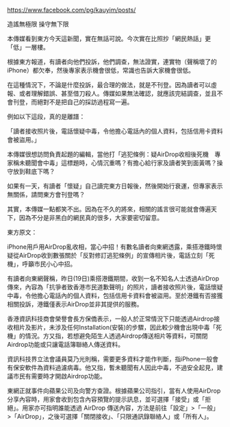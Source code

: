 https://www.facebook.com/pg/kauyim/posts/

造謠無極限
操守無下限

本傳媒看到東方今天這新聞，實在無話可說。今次實在比照抄「網民熱話」更「低」一層樓。

根據東方報道，有讀者向他們投訴，他們調查，無法證實，連實物（聲稱壞了的iPhone）都欠奉，然後專家表示機會很低，常識也告訴大家機會很低。

在這種情況下，不論是什麼投訴，最合理的做法，就是不刊登。因為讀者可以虛報、或者理解錯誤、甚至借刀殺人。傳媒如果無法確認，就應該完結調查，並且不會刊登，而絕對不是把自己的採訪過程寫一遍。

例如以下這段，真的是離譜：

「讀者接收照片後，電話懷疑中毒，令他擔心電話內的個人資料，包括信用卡資料會被盜用。」

本傳媒很想訪問負責起題的編輯，當他打「逃犯條例：疑AirDrop收相後死機　專家稱未聽聞會中毒」這標題時，心情沉重嗎？有擔心給行家及讀者笑到面黃嗎？操守放到鞋底下嗎？

如果有一天，有讀者「懷疑」自己讀完東方日報後，然後開始行衰運，但專家表示無關係，請問東方會刊登嗎？

其實，本傳媒一點都笑不出。因為在不久的將來，相關的謠言很可能就會傳遍天下，因為不分是非黑白的網民真的很多，大家要密切留意。

東方原文：

iPhone用戶用AirDrop亂收相，當心中招！有數名讀者向東網透露，乘搭港鐵時懷疑從AirDrop收到數張關於「反對修訂逃犯條例」的宣傳相片後，電話立刻「死機」，呼籲市民小心中招。

有讀者向東網聲稱，昨日(19日)乘搭港鐵期間，收到一名不知名人士透過AirDrop傳來，內容為「抗爭者致香港市民道歉聲明」的照片，讀者接收照片後，電話懷疑中毒，令他擔心電話內的個人資料，包括信用卡資料會被盜用。至於港鐵有否接獲相關投訴，港鐵僅表示AirDrop並非其提供的服務。

香港資訊科技商會榮譽會長方保僑表示，一般人於正常情況下只能透過Airdrop接收相片及影片，未涉及任何Installation(安裝)的步驟，因此較少機會出現中毒「死機」的情況。方又指，若想避免陌生人透過Airdrop傳送相片等資料，可關閉Airdrop功能或只讓電話簿聯絡人傳送資料。

資訊科技界立法會議員莫乃光則稱，需要更多資料才能作判斷，指iPhone一般會有保安軟件為資料過濾病毒。他又指，暫未聽聞有人因此中毒，不過安全起見，建議市民有需要時才開啟Airdrop功能。

東網正就事件向蘋果公司及向警方查證。根據蘋果公司指引，當有人使用AirDrop分享內容時，用家會收到包含內容預覽的提示訊息，並可選擇「接受」或「拒絕」。用家亦可指明誰能透過 AirDrop 傳送內容，方法是前往「設定」>「一般」>「AirDrop」，之後可選擇「關閉接收」、「只限通訊錄聯絡人」或「所有人」。